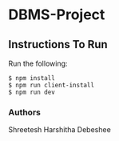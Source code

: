 # DBMS-Project

## Instructions To Run

Run the following:

```
$ npm install
$ npm run client-install
$ npm run dev
```

### Authors

Shreetesh
Harshitha
Debeshee

